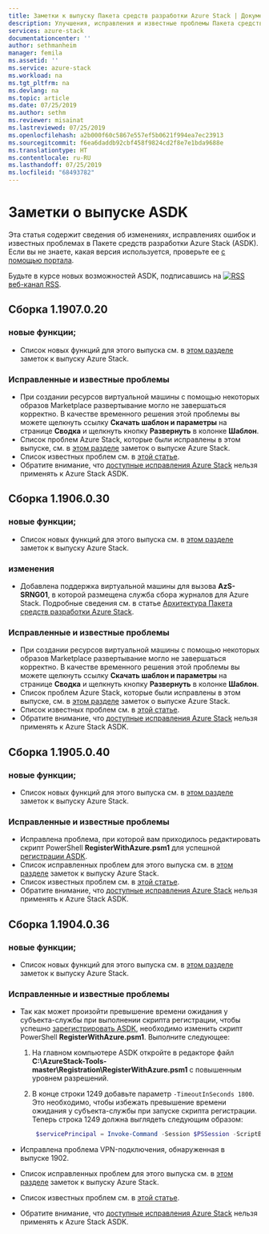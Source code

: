 ```yaml
---
title: Заметки к выпуску Пакета средств разработки Azure Stack | Документация Майкрософт
description: Улучшения, исправления и известные проблемы Пакета средств разработки Azure Stack.
services: azure-stack
documentationcenter: ''
author: sethmanheim
manager: femila
ms.assetid: ''
ms.service: azure-stack
ms.workload: na
ms.tgt_pltfrm: na
ms.devlang: na
ms.topic: article
ms.date: 07/25/2019
ms.author: sethm
ms.reviewer: misainat
ms.lastreviewed: 07/25/2019
ms.openlocfilehash: a2b000f60c5867e557ef5b0621f994ea7ec23913
ms.sourcegitcommit: f6ea6daddb92cbf458f9824cd2f8e7e1bda9688e
ms.translationtype: HT
ms.contentlocale: ru-RU
ms.lasthandoff: 07/25/2019
ms.locfileid: "68493782"
---
```

# <a name="asdk-release-notes"></a>Заметки о выпуске ASDK

Эта статья содержит сведения об изменениях, исправлениях ошибок и известных проблемах в Пакете средств разработки Azure Stack (ASDK). Если вы не знаете, какая версия используется, проверьте ее [с помощью портала](../operator/azure-stack-updates.md#determine-the-current-version).

Будьте в курсе новых возможностей ASDK, подписавшись на [![RSS](./media/asdk-release-notes/feed-icon-14x14.png)](https://docs.microsoft.com/api/search/rss?search=Azure+Stack+Development+Kit+release+notes&locale=en-us#) [веб-канал RSS](https://docs.microsoft.com/api/search/rss?search=Azure+Stack+Development+Kit+release+notes&locale=en-us#).

## <a name="build-11907020"></a>Сборка 1.1907.0.20

### <a name="new-features"></a>новые функции;

- Список новых функций для этого выпуска см. в [этом разделе](../operator/azure-stack-release-notes-1907.md#whats-in-this-update) заметок к выпуску Azure Stack.

<!-- ### Changes -->

### <a name="fixed-and-known-issues"></a>Исправленные и известные проблемы

- При создании ресурсов виртуальной машины с помощью некоторых образов Marketplace развертывание могло не завершаться корректно. В качестве временного решения этой проблемы вы можете щелкнуть ссылку **Скачать шаблон и параметры** на странице **Сводка** и щелкнуть кнопку **Развернуть** в колонке **Шаблон**.
- Список проблем Azure Stack, которые были исправлены в этом выпуске, см. в [этом разделе](../operator/azure-stack-release-notes-1907.md#fixes) заметок о выпуске Azure Stack.
- Список известных проблем см. в [этой статье](../operator/azure-stack-release-notes-known-issues-1907.md).
- Обратите внимание, что [доступные исправления Azure Stack](../operator/azure-stack-release-notes-1907.md#hotfixes) нельзя применять к Azure Stack ASDK.

## <a name="build-11906030"></a>Сборка 1.1906.0.30

### <a name="new-features"></a>новые функции;

- Список новых функций для этого выпуска см. в [этом разделе](../operator/azure-stack-release-notes-1906.md#whats-in-this-update) заметок к выпуску Azure Stack.

### <a name="changes"></a>изменения

- Добавлена поддержка виртуальной машины для вызова **AzS-SRNG01**, в которой размещена служба сбора журналов для Azure Stack. Подробные сведения см. в статье [Архитектура Пакета средств разработки Azure Stack](asdk-architecture.md).

### <a name="fixed-and-known-issues"></a>Исправленные и известные проблемы

- При создании ресурсов виртуальной машины с помощью некоторых образов Marketplace развертывание могло не завершаться корректно. В качестве временного решения этой проблемы вы можете щелкнуть ссылку **Скачать шаблон и параметры** на странице **Сводка** и щелкнуть кнопку **Развернуть** в колонке **Шаблон**.
- Список проблем Azure Stack, которые были исправлены в этом выпуске, см. в [этом разделе](../operator/azure-stack-release-notes-1906.md#fixes) заметок о выпуске Azure Stack.
- Список известных проблем см. в [этой статье](../operator/azure-stack-release-notes-known-issues-1906.md).
- Обратите внимание, что [доступные исправления Azure Stack](../operator/azure-stack-release-notes-1906.md#hotfixes) нельзя применять к Azure Stack ASDK.

## <a name="build-11905040"></a>Сборка 1.1905.0.40

<!-- ### Changes -->

### <a name="new-features"></a>новые функции;

- Список новых функций для этого выпуска см. в [этом разделе](../operator/azure-stack-release-notes-1905.md#whats-in-this-update) заметок к выпуску Azure Stack.

### <a name="fixed-and-known-issues"></a>Исправленные и известные проблемы

- Исправлена проблема, при которой вам приходилось редактировать скрипт PowerShell **RegisterWithAzure.psm1** для успешной [регистрации ASDK](asdk-register.md).
- Список исправленных проблем для этого выпуска см. в [этом разделе](../operator/azure-stack-release-notes-1905.md#fixes) заметок к выпуску Azure Stack.
- Список известных проблем см. в [этой статье](../operator/azure-stack-release-notes-known-issues-1905.md).
- Обратите внимание, что [доступные исправления Azure Stack](../operator/azure-stack-release-notes-1905.md#hotfixes) нельзя применять к Azure Stack ASDK.

## <a name="build-11904036"></a>Сборка 1.1904.0.36

<!-- ### Changes -->

### <a name="new-features"></a>новые функции;

- Список новых функций для этого выпуска см. в [этом разделе](../operator/azure-stack-release-notes-1904.md#whats-in-this-update) заметок к выпуску Azure Stack.

### <a name="fixed-and-known-issues"></a>Исправленные и известные проблемы

- Так как может произойти превышение времени ожидания у субъекта-службы при выполнении скрипта регистрации, чтобы успешно [зарегистрировать ASDK](asdk-register.md), необходимо изменить скрипт PowerShell **RegisterWithAzure.psm1**. Выполните следующее:

  1. На главном компьютере ASDK откройте в редакторе файл **C:\AzureStack-Tools-master\Registration\RegisterWithAzure.psm1** с повышенным уровнем разрешений.
  2. В конце строки 1249 добавьте параметр `-TimeoutInSeconds 1800`. Это необходимо, чтобы избежать превышение времени ожидания у субъекта-службы при запуске скрипта регистрации. Теперь строка 1249 должна выглядеть следующим образом:

     ```powershell
      $servicePrincipal = Invoke-Command -Session $PSSession -ScriptBlock { New-AzureBridgeServicePrincipal -RefreshToken $using:RefreshToken -AzureEnvironment $using:AzureEnvironmentName -TenantId $using:TenantId -TimeoutInSeconds 1800 }
      ```

- Исправлена проблема VPN-подключения, обнаруженная в выпуске 1902.

- Список исправленных проблем для этого выпуска см. в [этом разделе](../operator/azure-stack-release-notes-1904.md#fixes) заметок к выпуску Azure Stack.
- Список известных проблем см. в [этой статье](../operator/azure-stack-release-notes-known-issues-1904.md).
- Обратите внимание, что [доступные исправления Azure Stack](../operator/azure-stack-release-notes-1904.md#hotfixes) нельзя применять к Azure Stack ASDK.

